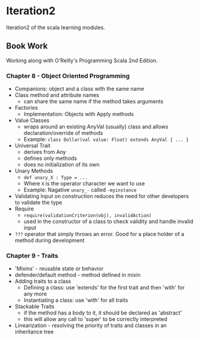 # Iteration2
Iteration2 of the scala learning modules.

## Book Work
Working along with O'Reilly's Programming Scala 2nd Edition.

### Chapter 8 - Object Oriented Programming
- Companions: object and a class with the same name
- Class method and attribute names
  - can share the same name if the method takes arguments
- Factories
  - Implementation: Objects with Apply methods
- Value Classes
  - wraps around an existing AnyVal (usually) class and allows declaration/override of methods
  - Example: `class Dollar(val value: Float) extends AnyVal { ... }`
- Universal Trait
  - derives from Any
  - defines only methods
  - does no initialization of its own
- Unary Methods
  - `def unary_X : Type = ...`
  - Where `X` is the operator character we want to use
  - Example: Nagative `unary_-` called `-myinstance`
- Validating Input on construction reduces the need for other developers to validate the type
- Require
  - `require(validationCriterion(obj), invalidAction)`
  - used in the constructor of a class to check validity and handle invalid input
- `???` operator that simply throws an error. Good for a place holder of a method during development

### Chapter 9 - Traits
- 'Mixins' - reusable state or behavior
- defender/default method - method defined in mixin
- Adding traits to a class
  - Defining a class: use 'extends' for the first trait and then 'with' for any more
  - Instantiating a class: use 'with' for all traits
- Stackable Traits
  - if the method has a body to it, it should be declared as 'abstract'
  - this will allow any call to 'super' to be correctly interpreted
- Linearization - resolving the priority of traits and classes in an inheritance tree

